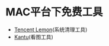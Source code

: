 MAC平台下免费工具
=======================
- [Tencent Lemon](https://lemon.qq.com/)(系统清理工具)
- [Kantu](https://kantu.qq.com/)(看图工具)
